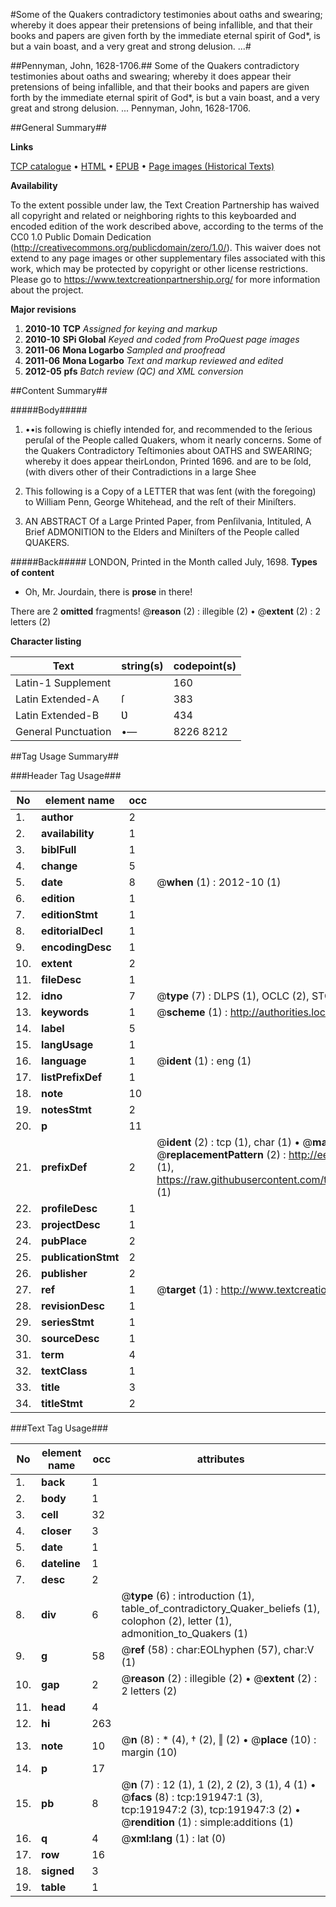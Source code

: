#Some of the Quakers contradictory testimonies about oaths and swearing; whereby it does appear their pretensions of being infallible, and that their books and papers are given forth by the immediate eternal spirit of God*, is but a vain boast, and a very great and strong delusion. ...#

##Pennyman, John, 1628-1706.##
Some of the Quakers contradictory testimonies about oaths and swearing; whereby it does appear their pretensions of being infallible, and that their books and papers are given forth by the immediate eternal spirit of God*, is but a vain boast, and a very great and strong delusion. ...
Pennyman, John, 1628-1706.

##General Summary##

**Links**

[TCP catalogue](http://www.ota.ox.ac.uk/tcp/)  • 
[HTML](http://tei.it.ox.ac.uk/tcp/Texts-HTML/free/B09/B09713.html)  • 
[EPUB](http://tei.it.ox.ac.uk/tcp/Texts-EPUB/free/B09/B09713.epub) • 
[Page images (Historical Texts)](https://historicaltexts.jisc.ac.uk/eebo-80923344e)

**Availability**

To the extent possible under law, the Text Creation Partnership has waived all copyright and related or neighboring rights to this keyboarded and encoded edition of the work described above, according to the terms of the CC0 1.0 Public Domain Dedication (http://creativecommons.org/publicdomain/zero/1.0/). This waiver does not extend to any page images or other supplementary files associated with this work, which may be protected by copyright or other license restrictions. Please go to https://www.textcreationpartnership.org/ for more information about the project.

**Major revisions**

1. __2010-10__ __TCP__ *Assigned for keying and markup*
1. __2010-10__ __SPi Global__ *Keyed and coded from ProQuest page images*
1. __2011-06__ __Mona Logarbo__ *Sampled and proofread*
1. __2011-06__ __Mona Logarbo__ *Text and markup reviewed and edited*
1. __2012-05__ __pfs__ *Batch review (QC) and XML conversion*

##Content Summary##

#####Body#####

1. ••is following is chiefly intended for, and recommended to the ſerious peruſal of the People called Quakers, whom it nearly concerns.
Some of the Quakers Contradictory Teſtimonies about OATHS and SWEARING; whereby it does appear theirLondon, Printed 1696. and are to be ſold, (with divers other of their Contradictions in a large Shee
1. This following is a Copy of a LETTER that was ſent (with the foregoing) to William Penn, George Whitehead, and the reſt of their Miniſters.

1. AN ABSTRACT Of a Large Printed Paper, from Penſilvania, Intituled, A Brief ADMONITION to the Elders and Miniſters of the People called QUAKERS.

#####Back#####
LONDON, Printed in the Month called July, 1698.
**Types of content**

  * Oh, Mr. Jourdain, there is **prose** in there!

There are 2 **omitted** fragments! 
 @__reason__ (2) : illegible (2)  •  @__extent__ (2) : 2 letters (2)

**Character listing**


|Text|string(s)|codepoint(s)|
|---|---|---|
|Latin-1 Supplement| |160|
|Latin Extended-A|ſ|383|
|Latin Extended-B|Ʋ|434|
|General Punctuation|•—|8226 8212|

##Tag Usage Summary##

###Header Tag Usage###

|No|element name|occ|attributes|
|---|---|---|---|
|1.|__author__|2||
|2.|__availability__|1||
|3.|__biblFull__|1||
|4.|__change__|5||
|5.|__date__|8| @__when__ (1) : 2012-10 (1)|
|6.|__edition__|1||
|7.|__editionStmt__|1||
|8.|__editorialDecl__|1||
|9.|__encodingDesc__|1||
|10.|__extent__|2||
|11.|__fileDesc__|1||
|12.|__idno__|7| @__type__ (7) : DLPS (1), OCLC (2), STC (2), EEBO-CITATION (1), VID (1)|
|13.|__keywords__|1| @__scheme__ (1) : http://authorities.loc.gov/ (1)|
|14.|__label__|5||
|15.|__langUsage__|1||
|16.|__language__|1| @__ident__ (1) : eng (1)|
|17.|__listPrefixDef__|1||
|18.|__note__|10||
|19.|__notesStmt__|2||
|20.|__p__|11||
|21.|__prefixDef__|2| @__ident__ (2) : tcp (1), char (1)  •  @__matchPattern__ (2) : ([0-9\-]+):([0-9IVX]+) (1), (.+) (1)  •  @__replacementPattern__ (2) : http://eebo.chadwyck.com/downloadtiff?vid=$1&page=$2 (1), https://raw.githubusercontent.com/textcreationpartnership/Texts/master/tcpchars.xml#$1 (1)|
|22.|__profileDesc__|1||
|23.|__projectDesc__|1||
|24.|__pubPlace__|2||
|25.|__publicationStmt__|2||
|26.|__publisher__|2||
|27.|__ref__|1| @__target__ (1) : http://www.textcreationpartnership.org/docs/. (1)|
|28.|__revisionDesc__|1||
|29.|__seriesStmt__|1||
|30.|__sourceDesc__|1||
|31.|__term__|4||
|32.|__textClass__|1||
|33.|__title__|3||
|34.|__titleStmt__|2||


###Text Tag Usage###

|No|element name|occ|attributes|
|---|---|---|---|
|1.|__back__|1||
|2.|__body__|1||
|3.|__cell__|32||
|4.|__closer__|3||
|5.|__date__|1||
|6.|__dateline__|1||
|7.|__desc__|2||
|8.|__div__|6| @__type__ (6) : introduction (1), table_of_contradictory_Quaker_beliefs (1), colophon (2), letter (1), admonition_to_Quakers (1)|
|9.|__g__|58| @__ref__ (58) : char:EOLhyphen (57), char:V (1)|
|10.|__gap__|2| @__reason__ (2) : illegible (2)  •  @__extent__ (2) : 2 letters (2)|
|11.|__head__|4||
|12.|__hi__|263||
|13.|__note__|10| @__n__ (8) : * (4), † (2), ‖ (2)  •  @__place__ (10) : margin (10)|
|14.|__p__|17||
|15.|__pb__|8| @__n__ (7) : 12 (1), 1 (2), 2 (2), 3 (1), 4 (1)  •  @__facs__ (8) : tcp:191947:1 (3), tcp:191947:2 (3), tcp:191947:3 (2)  •  @__rendition__ (1) : simple:additions (1)|
|16.|__q__|4| @__xml:lang__ (1) : lat (0)|
|17.|__row__|16||
|18.|__signed__|3||
|19.|__table__|1||

